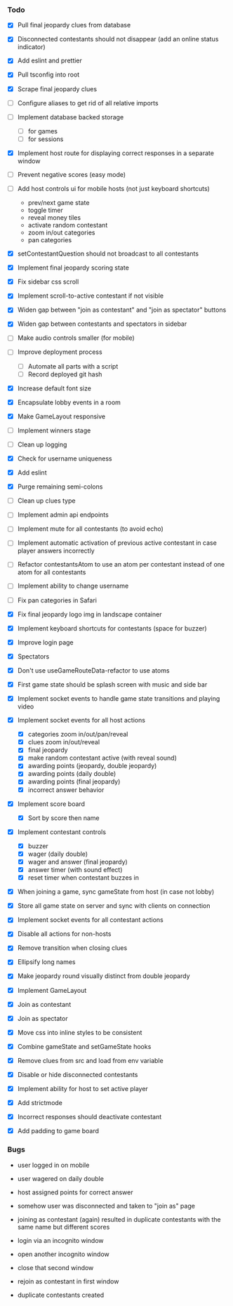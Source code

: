### Todo

- [x] Pull final jeopardy clues from database
- [x] Disconnected contestants should not disappear (add an online status indicator)
- [x] Add eslint and prettier
- [x] Pull tsconfig into root
- [x] Scrape final jeopardy clues
- [ ] Configure aliases to get rid of all relative imports
- [ ] Implement database backed storage
  - [ ] for games
  - [ ] for sessions
- [x] Implement host route for displaying correct responses in a separate window
- [ ] Prevent negative scores (easy mode)
- [ ] Add host controls ui for mobile hosts (not just keyboard shortcuts)
  + prev/next game state
  + toggle timer
  + reveal money tiles
  + activate random contestant
  + zoom in/out categories
  + pan categories
- [x] setContestantQuestion should not broadcast to all contestants
- [x] Implement final jeopardy scoring state
- [x] Fix sidebar css scroll
- [x] Implement scroll-to-active contestant if not visible
- [x] Widen gap between "join as contestant" and "join as spectator" buttons
- [x] Widen gap between contestants and spectators in sidebar
- [ ] Make audio controls smaller (for mobile)
- [ ] Improve deployment process
  + [ ] Automate all parts with a script
  + [ ] Record deployed git hash
- [x] Increase default font size
- [x] Encapsulate lobby events in a room
- [x] Make GameLayout responsive
- [ ] Implement winners stage
- [ ] Clean up logging
- [x] Check for username uniqueness
- [x] Add eslint
- [x] Purge remaining semi-colons
- [ ] Clean up clues type
- [ ] Implement admin api endpoints
- [ ] Implement mute for all contestants (to avoid echo)
- [ ] Implement automatic activation of previous active contestant in case player answers incorrectly
- [ ] Refactor contestantsAtom to use an atom per contestant instead of one atom for all contestants
- [ ] Implement ability to change username
- [ ] Fix pan categories in Safari
- [x] Fix final jeopardy logo img in landscape container
- [x] Implement keyboard shortcuts for contestants (space for buzzer)
- [x] Improve login page
- [x] Spectators
- [x] Don't use useGameRouteData-refactor to use atoms
- [x] First game state should be splash screen with music and side bar
- [x] Implement socket events to handle game state transitions and playing video
- [x] Implement socket events for all host actions
  + [x] categories zoom in/out/pan/reveal
  + [x] clues zoom in/out/reveal
  + [x] final jeopardy
  + [x] make random contestant active (with reveal sound)
  + [x] awarding points (jeopardy, double jeopardy)
  + [x] awarding points (daily double)
  + [x] awarding points (final jeopardy)
  + [x] incorrect answer behavior
- [x] Implement score board
  + [x] Sort by score then name
- [x] Implement contestant controls
  + [x] buzzer
  + [x] wager (daily double)
  + [x] wager and answer (final jeopardy)
  + [x] answer timer (with sound effect)
  + [x] reset timer when contestant buzzes in
- [x] When joining a game, sync gameState from host (in case not lobby)
- [x] Store all game state on server and sync with clients on connection
- [x] Implement socket events for all contestant actions
- [x] Disable all actions for non-hosts
- [x] Remove transition when closing clues
- [x] Ellipsify long names
- [x] Make jeopardy round visually distinct from double jeopardy
- [x] Implement GameLayout
- [x] Join as contestant 
- [x] Join as spectator
- [x] Move css into inline styles to be consistent
- [x] Combine gameState and setGameState hooks
- [x] Remove clues from src and load from env variable
- [x] Disable or hide disconnected contestants
- [x] Implement ability for host to set active player
- [x] Add strictmode
- [x] Incorrect responses should deactivate contestant
- [x] Add padding to game board


### Bugs

- user logged in on mobile
- user wagered on daily double
- host assigned points for correct answer
- somehow user was disconnected and taken to "join as" page
- joining as contestant (again) resulted in duplicate contestants with the same name but different scores

- login via an incognito window
- open another incognito window
- close that second window
- rejoin as contestant in first window
- duplicate contestants created



